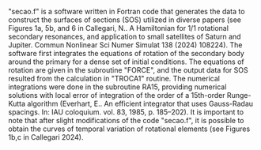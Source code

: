 "secao.f" is a software written in Fortran code that generates the data to construct the surfaces of sections (SOS) utilized in diverse papers (see Figures 1a, 5b, and 6 in Callegari, N.. A Hamiltonian for 1/1 rotational secondary resonances, and
application to small satellites of Saturn and Jupiter. Commun Nonlinear Sci Numer Simulat 138 (2024) 108224). 
The software first integrates the equations of rotation of the secondary body around the primary for a dense set of initial conditions. The equations of rotation are given in the subroutine "FORCE", and the output data for SOS resulted from the calculation in "TROCA1" routine. The numerical integrations were done in the subroutine RA15, providing numerical solutions with local error of integration of the order of a 15th-order Runge-Kutta algorithm (Everhart, E.. An efficient integrator that uses Gauss-Radau spacings. In: IAU coloquium. vol. 83, 1985, p. 185–202).
It is important to note that after slight modifications of the code "secao.f", it is possible to obtain the curves of temporal variation of  rotational elements (see Figures 1b,c in Callegari 2024).
